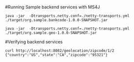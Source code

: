 #Running Sample backend services with MS4J

```
java -jar  -Dtransports.netty.conf=./netty-transports.yml ./target/org.sample.bankcode-1.0.0-SNAPSHOT.jar
```

```
java -jar  -Dtransports.netty.conf=./netty-transports.yml ./target/org.sample.geo-1.0.0-SNAPSHOT.jar
```

#Verifying backend services

```
curl http://localhost:8082/geolocation/zipcode/1/2
{"country":"US","state":"CA","zipcode":"95321"}
```
